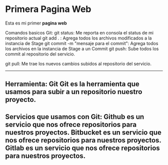 # Primera Pagina Web
Esta es mi primer **pagina web**


Comandos basicos Git:
git status: Me reporta en consola el status de mi repositorio actual
git add . : Agrega todos los archivos modificados a la instancia de Stage
git commit -m "mensaje para el commit": Agrega todos los archivos en la instancia de Stage a un Commit
git push: Sube todos los commit al repositorio del servicio.

git pull: Me trae los nuevos cambios subidos al repositorio del servicio.


------
Herramienta: Git
Git es la herramienta que usamos para subir a un repositorio nuestro proyecto.
-------
Servicios que usamos con Git:
Github es un servicio que nos ofrece repositorios para nuestros proyectos.
Bitbucket es un servicio que nos ofrece repositorios para nuestros proyectos.
Gitlab es un servicio que nos ofrece repositorios para nuestros proyectos.
-------